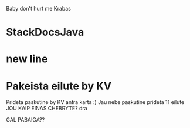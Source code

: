 
Baby don't hurt me
Krabas
# StackDocsJava
new line
=======
# Pakeista eilute by KV

Prideta paskutine by KV antra karta :)
Jau nebe paskutine
prideta 11 eilute
JOU KAIP EINAS CHEBRYTE?
dra

GAL PABAIGA??
